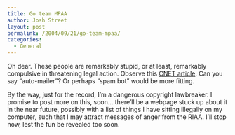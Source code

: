 ```yaml
---
title: Go team MPAA
author: Josh Street
layout: post
permalink: /2004/09/21/go-team-mpaa/
categories:
  - General
---
```

Oh dear. These people are remarkably stupid, or at least, remarkably compulsive in threatening legal action. Observe this [CNET article][1]. Can you say &#8220;auto-mailer&#8221;? Or perhaps &#8220;spam bot&#8221; would be more fitting.

By the way, just for the record, I&#8217;m a dangerous copyright lawbreaker. I promise to post more on this, soon&#8230; there&#8217;ll be a webpage stuck up about it in the near future, possibly with a list of things I have sitting illegally on my computer, such that I may attract messages of anger from the RIAA. I&#8217;ll stop now, lest the fun be revealed too soon.

 [1]: http://news.com.com/Linux+group+rebuffs+Hollywood+piracy+charge/2100-1030-5374528.html?part=dht&tag=ntop